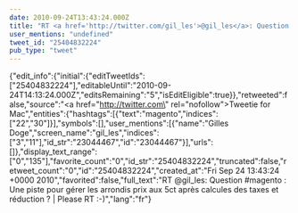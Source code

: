 ```yaml
---
date: 2010-09-24T13:43:24.000Z
title: "RT <a href='http://twitter.com/gil_les'>@gil_les</a>: Question #magento : Une piste pour gérer les arrondis prix aux 5ct après calcules des taxes et réduction ? | Please RT :-)″"
user_mentions: "undefined"
tweet_id: "25404832224"
pub_type: "tweet"
---
```

{"edit_info":{"initial":{"editTweetIds":["25404832224"],"editableUntil":"2010-09-24T14:13:24.000Z","editsRemaining":"5","isEditEligible":true}},"retweeted":false,"source":"<a href=\"http://twitter.com\" rel=\"nofollow\">Tweetie for Mac</a>","entities":{"hashtags":[{"text":"magento","indices":["22","30"]}],"symbols":[],"user_mentions":[{"name":"Gilles Doge","screen_name":"gil_les","indices":["3","11"],"id_str":"23044467","id":"23044467"}],"urls":[]},"display_text_range":["0","135"],"favorite_count":"0","id_str":"25404832224","truncated":false,"retweet_count":"0","id":"25404832224","created_at":"Fri Sep 24 13:43:24 +0000 2010","favorited":false,"full_text":"RT @gil_les: Question #magento : Une piste pour gérer les arrondis prix aux 5ct après calcules des taxes et réduction ? | Please RT :-)","lang":"fr"}
